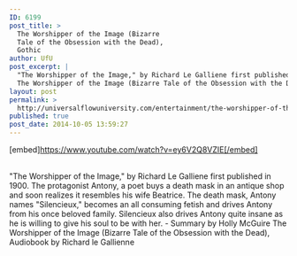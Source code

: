 ```yaml
---
ID: 6199
post_title: >
  The Worshipper of the Image (Bizarre
  Tale of the Obsession with the Dead),
  Gothic
author: UfU
post_excerpt: |
  "The Worshipper of the Image," by Richard Le Galliene first published in 1900. The protagonist Antony, a poet buys a death mask in an antique shop and soon realizes it resembles his wife Beatrice. The death mask, Antony names "Silencieux," becomes an all consuming fetish and drives Antony from his once beloved family. Silencieux also drives Antony quite insane as he is willing to give his soul to be with her. - Summary by Holly McGuire
  The Worshipper of the Image (Bizarre Tale of the Obsession with the Dead), Audiobook by Richard le Gallienne
layout: post
permalink: >
  http://universalflowuniversity.com/entertainment/the-worshipper-of-the-image-bizarre-tale-of-the-obsession-with-the-dead-gothic/
published: true
post_date: 2014-10-05 13:59:27
---
```

[embed]https://www.youtube.com/watch?v=ey6V2Q8VZIE[/embed]</br></br>
<p>"The Worshipper of the Image," by Richard Le Galliene first published in 1900. The protagonist Antony, a poet buys a death mask in an antique shop and soon realizes it resembles his wife Beatrice. The death mask, Antony names "Silencieux," becomes an all consuming fetish and drives Antony from his once beloved family. Silencieux also drives Antony quite insane as he is willing to give his soul to be with her. - Summary by Holly McGuire
The Worshipper of the Image (Bizarre Tale of the Obsession with the Dead), Audiobook by Richard le Gallienne</p>
